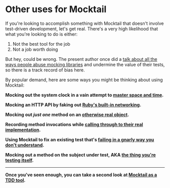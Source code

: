 # Other uses for Mocktail

If you're looking to accomplish something with Mocktail that doesn't involve
test-driven development, let's get real. There's a very high likelihood that
what you're looking to do is either:

1. Not the best tool for the job
2. Not a job worth doing

But hey, could be wrong. The present author once did a [talk about all the ways
people abuse mocking
libraries](https://blog.testdouble.com/talks/2018-03-06-please-dont-mock-me/)
and undermine the value of their tests, so there is a track record of bias here.

By popular demand, here are some ways you might be thinking about using
Mocktail:

**Mocking out the system clock in a vain attempt to [master space and time](faq/mocking_time.md).**

**Mocking an HTTP API by faking out [Ruby's built-in networking](faq/mocking_http.md).**

**Mocking out _just one_ method on an [otherwise real object](faq/partial_mocks.md).**

**Recording method invocations while [calling through to their real implementation](faq/verifying_real_interactions.md).**

**Using Mocktail to fix an existing test that's [failing in a gnarly way you don't understand](faq/existing_tests.md).**

**Mocking out a method on the subject under test, AKA [the thing you're testing itself](faq/mocking_the_subject.md).**

---

**Once you've seen enough, you can take a second look at [Mocktail as a TDD
tool](../tdd.md).**
